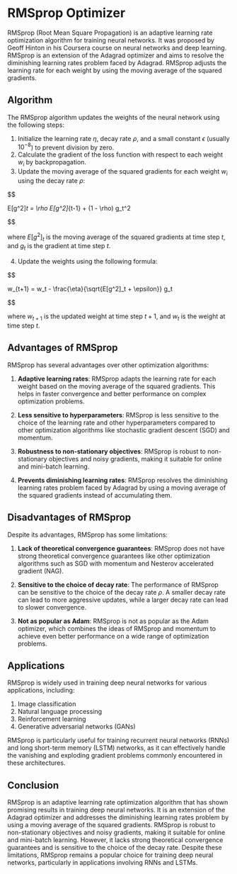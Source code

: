 # RMSprop Optimizer

RMSprop (Root Mean Square Propagation) is an adaptive learning rate optimization algorithm for training neural networks. It was proposed by Geoff Hinton in his Coursera course on neural networks and deep learning. RMSprop is an extension of the Adagrad optimizer and aims to resolve the diminishing learning rates problem faced by Adagrad. RMSprop adjusts the learning rate for each weight by using the moving average of the squared gradients.

## Algorithm

The RMSprop algorithm updates the weights of the neural network using the following steps:

1. Initialize the learning rate $\eta$, decay rate $\rho$, and a small constant $\epsilon$ (usually $10^{-8}$) to prevent division by zero.
2. Calculate the gradient of the loss function with respect to each weight $w_i$ by backpropagation.
3. Update the moving average of the squared gradients for each weight $w_i$ using the decay rate $\rho$:


$$

E[g^2]_t = \rho E[g^2]_{t-1} + (1 - \rho) g_t^2

$$


where $E[g^2]_t$ is the moving average of the squared gradients at time step $t$, and $g_t$ is the gradient at time step $t$.

4. Update the weights using the following formula:


$$

w_{t+1} = w_t - \frac{\eta}{\sqrt{E[g^2]_t + \epsilon}} g_t

$$


where $w_{t+1}$ is the updated weight at time step $t+1$, and $w_t$ is the weight at time step $t$.

## Advantages of RMSprop

RMSprop has several advantages over other optimization algorithms:

1. **Adaptive learning rates**: RMSprop adapts the learning rate for each weight based on the moving average of the squared gradients. This helps in faster convergence and better performance on complex optimization problems.

2. **Less sensitive to hyperparameters**: RMSprop is less sensitive to the choice of the learning rate and other hyperparameters compared to other optimization algorithms like stochastic gradient descent (SGD) and momentum.

3. **Robustness to non-stationary objectives**: RMSprop is robust to non-stationary objectives and noisy gradients, making it suitable for online and mini-batch learning.

4. **Prevents diminishing learning rates**: RMSprop resolves the diminishing learning rates problem faced by Adagrad by using a moving average of the squared gradients instead of accumulating them.

## Disadvantages of RMSprop

Despite its advantages, RMSprop has some limitations:

1. **Lack of theoretical convergence guarantees**: RMSprop does not have strong theoretical convergence guarantees like other optimization algorithms such as SGD with momentum and Nesterov accelerated gradient (NAG).

2. **Sensitive to the choice of decay rate**: The performance of RMSprop can be sensitive to the choice of the decay rate $\rho$. A smaller decay rate can lead to more aggressive updates, while a larger decay rate can lead to slower convergence.

3. **Not as popular as Adam**: RMSprop is not as popular as the Adam optimizer, which combines the ideas of RMSprop and momentum to achieve even better performance on a wide range of optimization problems.

## Applications

RMSprop is widely used in training deep neural networks for various applications, including:

1. Image classification
2. Natural language processing
3. Reinforcement learning
4. Generative adversarial networks (GANs)

RMSprop is particularly useful for training recurrent neural networks (RNNs) and long short-term memory (LSTM) networks, as it can effectively handle the vanishing and exploding gradient problems commonly encountered in these architectures.

## Conclusion

RMSprop is an adaptive learning rate optimization algorithm that has shown promising results in training deep neural networks. It is an extension of the Adagrad optimizer and addresses the diminishing learning rates problem by using a moving average of the squared gradients. RMSprop is robust to non-stationary objectives and noisy gradients, making it suitable for online and mini-batch learning. However, it lacks strong theoretical convergence guarantees and is sensitive to the choice of the decay rate. Despite these limitations, RMSprop remains a popular choice for training deep neural networks, particularly in applications involving RNNs and LSTMs.
